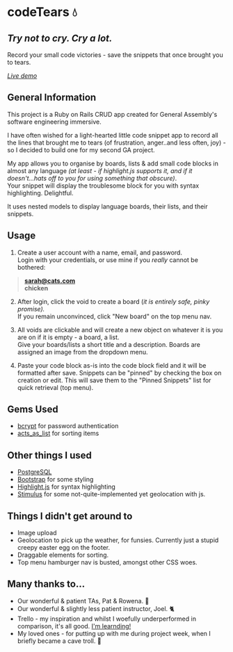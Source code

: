 # codeTears 💧

## _Try not to cry. Cry a lot._

Record your small code victories - save the snippets that once brought you to tears.

[_Live demo_](https://stop-crying-its-just-code.herokuapp.com/)

## General Information

This project is a Ruby on Rails CRUD app created for General Assembly's software engineering immersive.

I have often wished for a light-hearted little code snippet app to record all the lines that brought me to tears (of frustration, anger..and less often, joy) - so I decided to build one for my second GA project.

My app allows you to organise by boards, lists & add small code blocks in almost any language *(at least - if highlight.js supports it, and if it doesn't...hats off to you for using something *that* obscure)*.  
Your snippet will display the troublesome block for you with syntax highlighting. Delightful.

It uses nested models to display language boards, their lists, and their snippets.

## Usage

1. Create a user account with a name, email, and password.  
   Login with your credentials, or use mine if you _really_ cannot be bothered:

> **sarah@cats.com**  
> **chicken**

2. After login, click the void to create a board (_it is entirely safe, pinky promise)._  
   If you remain unconvinced, click "New board" on the top menu nav.

3. All voids are clickable and will create a new object on whatever it is you are on if it is empty - a board, a list.  
   Give your boards/lists a short title and a description.
   Boards are assigned an image from the dropdown menu.

4. Paste your code block as-is into the code block field and it will be formatted after save.
   Snippets can be "pinned" by checking the box on creation or edit. This will save them to the "Pinned Snippets" list for quick retrieval (top menu).

## Gems Used

- [bcrypt](https://github.com/bcrypt-ruby/bcrypt-ruby) for password authentication
- [acts_as_list](https://github.com/brendon/acts_as_list) for sorting items

## Other things I used

- [PostgreSQL](https://www.postgresql.org/)
- [Bootstrap](https://getbootstrap.com/) for some styling
- [Highlight.js](https://highlight.js.org) for syntax highlighting
- [Stimulus](https://stimulus.hotwired.dev/) for some not-quite-implemented yet geolocation with js.

## Things I didn't get around to

- Image upload
- Geolocation to pick up the weather, for funsies. Currently just a stupid creepy easter egg on the footer.
- Draggable elements for sorting.
- Top menu hamburger nav is busted, amongst other CSS woes.

## Many thanks to...

- Our wonderful & patient TAs, Pat & Rowena. 🙌
- Our wonderful & slightly less patient instructor, Joel. 🐈
- Trello - my inspiration and whilst I woefully underperformed in comparison, it's all good. [I'm learnding!](https://youtu.be/TMlyhZpGbwI)
- My loved ones - for putting up with me during project week, when I briefly became a cave troll. 👹
